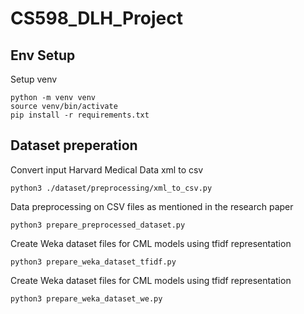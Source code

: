 # CS598_DLH_Project

## Env Setup
Setup venv
```shell
python -m venv venv
source venv/bin/activate
pip install -r requirements.txt
```

## Dataset preperation

Convert input Harvard Medical Data xml to csv
```shell
python3 ./dataset/preprocessing/xml_to_csv.py
```

Data preprocessing on CSV files as mentioned in the research paper
```shell
python3 prepare_preprocessed_dataset.py
```

Create Weka dataset files for CML models using tfidf representation
```shell
python3 prepare_weka_dataset_tfidf.py
```

Create Weka dataset files for CML models using tfidf representation
```shell
python3 prepare_weka_dataset_we.py
```